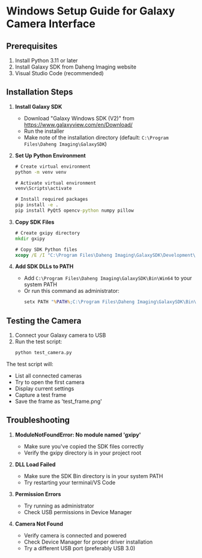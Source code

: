 # Windows Setup Guide for Galaxy Camera Interface

## Prerequisites

1. Install Python 3.11 or later
2. Install Galaxy SDK from Daheng Imaging website
3. Visual Studio Code (recommended)

## Installation Steps

1. **Install Galaxy SDK**
   - Download "Galaxy Windows SDK (V2)" from https://www.galaxyview.com/en/Download/
   - Run the installer
   - Make note of the installation directory (default: `C:\Program Files\Daheng Imaging\GalaxySDK`)

2. **Set Up Python Environment**
   ```cmd
   # Create virtual environment
   python -m venv venv
   
   # Activate virtual environment
   venv\Scripts\activate
   
   # Install required packages
   pip install -e .
   pip install PyQt5 opencv-python numpy pillow
   ```

3. **Copy SDK Files**
   ```cmd
   # Create gxipy directory
   mkdir gxipy
   
   # Copy SDK Python files
   xcopy /E /I "C:\Program Files\Daheng Imaging\GalaxySDK\Development\Samples\Python\gxipy" "gxipy"
   ```

4. **Add SDK DLLs to PATH**
   - Add `C:\Program Files\Daheng Imaging\GalaxySDK\Bin\Win64` to your system PATH
   - Or run this command as administrator:
     ```cmd
     setx PATH "%PATH%;C:\Program Files\Daheng Imaging\GalaxySDK\Bin\Win64"
     ```

## Testing the Camera

1. Connect your Galaxy camera to USB
2. Run the test script:
   ```cmd
   python test_camera.py
   ```

The test script will:
- List all connected cameras
- Try to open the first camera
- Display current settings
- Capture a test frame
- Save the frame as 'test_frame.png'

## Troubleshooting

1. **ModuleNotFoundError: No module named 'gxipy'**
   - Make sure you've copied the SDK files correctly
   - Verify the gxipy directory is in your project root

2. **DLL Load Failed**
   - Make sure the SDK Bin directory is in your system PATH
   - Try restarting your terminal/VS Code

3. **Permission Errors**
   - Try running as administrator
   - Check USB permissions in Device Manager

4. **Camera Not Found**
   - Verify camera is connected and powered
   - Check Device Manager for proper driver installation
   - Try a different USB port (preferably USB 3.0) 